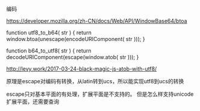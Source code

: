 编码

https://developer.mozilla.org/zh-CN/docs/Web/API/WindowBase64/btoa

function utf8_to_b64( str ) {
    return window.btoa(unescape(encodeURIComponent( str )));
}

function b64_to_utf8( str ) {
    return decodeURIComponent(escape(window.atob( str )));
}


http://levy.work/2017-03-24-black-magic-js-atob-with-utf8/

原理是escape对编码有转换，从latin转到ucs，所以能实现utf8到ucs的转换

escape只对基本平面的有处理，扩展平面是不支持的。
但是怎么样支持unicode扩展平面，还需要查询
